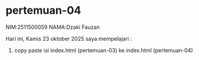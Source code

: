 # pertemuan-04
NIM:2511500059
NAMA:Dzaki Fauzan

Hari ini, Kamis 23 oktober 2025 saya mempelajari :

<ol>
<li>copy paste isi index.html (pertemuan-03) ke index.html (pertemuan-04)</li>


</ol>
